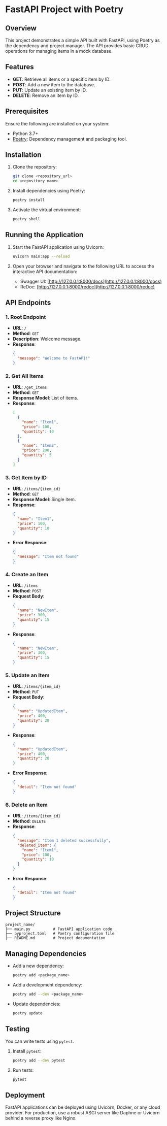 # FastAPI Project with Poetry

## Overview
This project demonstrates a simple API built with FastAPI, using Poetry as the dependency and project manager. The API provides basic CRUD operations for managing items in a mock database.

## Features
- **GET**: Retrieve all items or a specific item by ID.
- **POST**: Add a new item to the database.
- **PUT**: Update an existing item by ID.
- **DELETE**: Remove an item by ID.

## Prerequisites
Ensure the following are installed on your system:
- Python 3.7+
- [Poetry](https://python-poetry.org/): Dependency management and packaging tool.

## Installation

1. Clone the repository:
   ```bash
   git clone <repository_url>
   cd <repository_name>
   ```

2. Install dependencies using Poetry:
   ```bash
   poetry install
   ```

3. Activate the virtual environment:
   ```bash
   poetry shell
   ```

## Running the Application

1. Start the FastAPI application using Uvicorn:
   ```bash
   uvicorn main:app --reload
   ```

2. Open your browser and navigate to the following URL to access the interactive API documentation:
   - Swagger UI: [http://127.0.0.1:8000/docs](http://127.0.0.1:8000/docs)
   - ReDoc: [http://127.0.0.1:8000/redoc](http://127.0.0.1:8000/redoc)

## API Endpoints

### 1. Root Endpoint
- **URL**: `/`
- **Method**: `GET`
- **Description**: Welcome message.
- **Response**:
  ```json
  {
    "message": "Welcome to FastAPI!"
  }
  ```

### 2. Get All Items
- **URL**: `/get_items`
- **Method**: `GET`
- **Response Model**: List of items.
- **Response**:
  ```json
  [
    {
      "name": "Item1",
      "price": 100,
      "quantity": 10
    },
    {
      "name": "Item2",
      "price": 200,
      "quantity": 5
    }
  ]
  ```

### 3. Get Item by ID
- **URL**: `/items/{item_id}`
- **Method**: `GET`
- **Response Model**: Single item.
- **Response**:
  ```json
  {
    "name": "Item1",
    "price": 100,
    "quantity": 10
  }
  ```
- **Error Response**:
  ```json
  {
    "message": "Item not found"
  }
  ```

### 4. Create an Item
- **URL**: `/items`
- **Method**: `POST`
- **Request Body**:
  ```json
  {
    "name": "NewItem",
    "price": 300,
    "quantity": 15
  }
  ```
- **Response**:
  ```json
  {
    "name": "NewItem",
    "price": 300,
    "quantity": 15
  }
  ```

### 5. Update an Item
- **URL**: `/items/{item_id}`
- **Method**: `PUT`
- **Request Body**:
  ```json
  {
    "name": "UpdatedItem",
    "price": 400,
    "quantity": 20
  }
  ```
- **Response**:
  ```json
  {
    "name": "UpdatedItem",
    "price": 400,
    "quantity": 20
  }
  ```
- **Error Response**:
  ```json
  {
    "detail": "Item not found"
  }
  ```

### 6. Delete an Item
- **URL**: `/items/{item_id}`
- **Method**: `DELETE`
- **Response**:
  ```json
  {
    "message": "Item 1 deleted successfully",
    "deleted_item": {
      "name": "Item1",
      "price": 100,
      "quantity": 10
    }
  }
  ```
- **Error Response**:
  ```json
  {
    "detail": "Item not found"
  }
  ```

## Project Structure
```
project_name/
├── main.py          # FastAPI application code
├── pyproject.toml   # Poetry configuration file
├── README.md        # Project documentation
```

## Managing Dependencies

- Add a new dependency:
  ```bash
  poetry add <package_name>
  ```

- Add a development dependency:
  ```bash
  poetry add --dev <package_name>
  ```

- Update dependencies:
  ```bash
  poetry update
  ```

## Testing
You can write tests using `pytest`.

1. Install `pytest`:
   ```bash
   poetry add --dev pytest
   ```

2. Run tests:
   ```bash
   pytest
   ```

## Deployment
FastAPI applications can be deployed using Uvicorn, Docker, or any cloud provider. For production, use a robust ASGI server like Daphne or Uvicorn behind a reverse proxy like Nginx.


